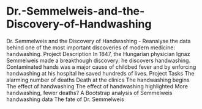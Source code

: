# Dr.-Semmelweis-and-the-Discovery-of-Handwashing
Dr. Semmelweis and the Discovery of Handwashing - Reanalyse the data behind one of the most important discoveries of modern medicine: handwashing.
Project Description
In 1847, the Hungarian physician Ignaz Semmelweis made a breakthough discovery: he discovers handwashing. Contaminated hands was a major cause of childbed fever and by enforcing handwashing at his hospital he saved hundreds of lives.
Project Tasks
 The alarming number of deaths
 Death at the clinics
 The handwashing begins
 The effect of handwashing
 The effect of handwashing highlighted
 More handwashing, fewer deaths?
 A Bootstrap analysis of Semmelweis handwashing data
 The fate of Dr. Semmelweis
